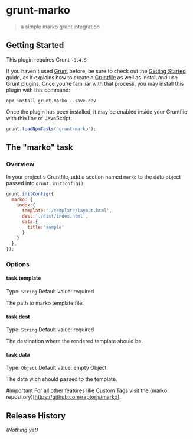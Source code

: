 # grunt-marko
> a simple marko grunt integration

## Getting Started
This plugin requires Grunt `~0.4.5`

If you haven't used [Grunt](http://gruntjs.com/) before, be sure to check out the [Getting Started](http://gruntjs.com/getting-started) guide, as it explains how to create a [Gruntfile](http://gruntjs.com/sample-gruntfile) as well as install and use Grunt plugins. Once you're familiar with that process, you may install this plugin with this command:

```shell
npm install grunt-marko --save-dev
```

Once the plugin has been installed, it may be enabled inside your Gruntfile with this line of JavaScript:

```js
grunt.loadNpmTasks('grunt-marko');
```

## The "marko" task

### Overview
In your project's Gruntfile, add a section named `marko` to the data object passed into `grunt.initConfig()`. 

```js
grunt.initConfig({
  marko: {
    index:{
      template:'./template/layout.html',
      dest:'./dist/index.html',
      data:{
        title:'sample'
      }
    }
  },
});
```

### Options

#### task.template
Type: `String`
Default value: required

The path to marko template file.

#### task.dest
Type: `String`
Default value: required

The destination where the rendered template should be.

#### task.data
Type: `Object`
Default value: empty Object

The data wich should passed to the template.

#important
For all other features like Custom Tags visit the (marko repository)[https://github.com/raptorjs/marko].

## Release History
_(Nothing yet)_

